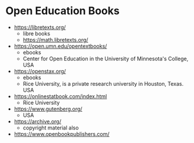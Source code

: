 # Open Education Books

- <https://libretexts.org/>
    - libre books
    - <https://math.libretexts.org/>
- <https://open.umn.edu/opentextbooks/>
    - ebooks
    - Center for Open Education in the University of Minnesota's College, USA
- <https://openstax.org/>
    - ebooks
    - Rice University, is a private research university in Houston, Texas. USA
- <https://onlinestatbook.com/index.html>
    - Rice University
- <https://www.gutenberg.org/>
    - USA
- <https://archive.org/>
    - copyright material also
- <https://www.openbookpublishers.com/>
